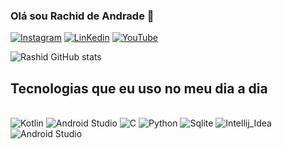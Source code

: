 ### Olá sou Rachid de Andrade  👋
[![Instagram](https://img.shields.io/badge/Instagram-E4405F?style=for-the-badge&logo=instagram&logoColor=white)](https://www.instagram.com/rashid.guitar/)
[![LinKedin](https://img.shields.io/badge/LinkedIn-0077B5?style=for-the-badge&logo=linkedin&logoColor=white)](https://www.linkedin.com/in/rachid-de-andrade-coutinho-41509b266/)
[![YouTube](https://img.shields.io/badge/YouTube-FF0000?style=for-the-badge&logo=youtube&logoColor=white)](https://www.youtube.com/@rachidandrade7733)

![Rashid GitHub stats](https://github-readme-stats.vercel.app/api?username=RachidDevAndroid&show_icons=true&theme=onedark)

## Tecnologias que eu uso no meu dia a dia

<div style="display: inline_black"><br>
<img aling="center" alt="Kotlin" src="https://img.shields.io/badge/Kotlin-0095D5?&style=for-the-badge&logo=kotlin&logoColor=white">
<img aling="center" alt="Android Studio" src="https://img.shields.io/badge/FireBase-FE7A16?style=for-the-badge&logo=&logoColor=white">
<img aling="center" alt="C" src="https://img.shields.io/badge/C-00599C?style=for-the-badge&logo=c&logoColor=white">
<img aling="center" alt="Python" src="https://img.shields.io/badge/Python-14354C?style=for-the-badge&logo=python&logoColor=white">
<img aling="center" alt="Sqlite" src="https://img.shields.io/badge/SQLite-07405E?style=for-the-badge&logo=sqlite&logoColor=white">
<img aling="center" alt="Intellij_Idea" src="https://img.shields.io/badge/IntelliJ_IDEA-000000.svg?style=for-the-badge&logo=intellij-idea&logoColor=white">
<img aling="center" alt="Android Studio" src="https://img.shields.io/badge/Android_Studio-3DDC8?style=for-the-badge&logo=android-studio&logoColor=white">

</div>

